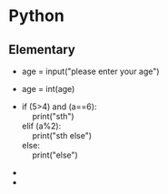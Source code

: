 # Python
## Elementary
* age = input("please enter your age")
* age = int(age)
* if (5>4) and (a==6):  
&emsp; print("sth")  
 elif (a%2):  
&emsp; print("sth else")  
 else:  
&emsp; print("else")

*   
* 

